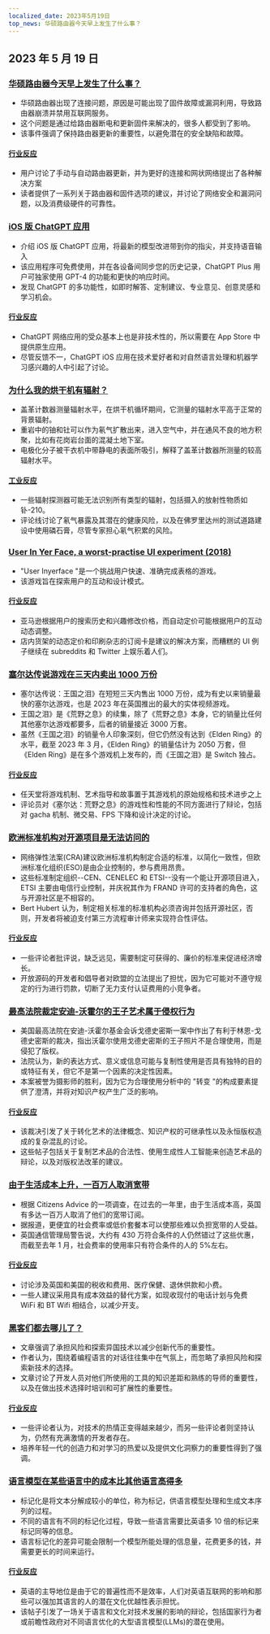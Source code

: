```yaml
---
localized_date: 2023年5月19日
top_news: 华硕路由器今天早上发生了什么事？
---
```


## 2023 年 5 月 19 日

### [华硕路由器今天早上发生了什么事？](https://www.downtowndougbrown.com/2023/05/what-happened-with-asus-routers-this-morning/)

- 华硕路由器出现了连接问题，原因是可能出现了固件故障或漏洞利用，导致路由器崩溃并禁用互联网服务。
- 这个问题是通过给路由器断电和更新固件来解决的，很多人都受到了影响。
- 该事件强调了保持路由器更新的重要性，以避免潜在的安全缺陷和故障。

#### [行业反应](http://news.ycombinator.com/item?id=35983866)

- 用户讨论了手动与自动路由器更新，并为更好的连接和网状网络提出了各种解决方案
- 读者提供了一系列关于路由器和固件选项的建议，并讨论了网络安全和漏洞问题，以及消费级硬件的可靠性。

### [iOS 版 ChatGPT 应用](https://openai.com/blog/introducing-the-chatgpt-app-for-ios)

- 介绍 iOS 版 ChatGPT 应用，将最新的模型改进带到你的指尖，并支持语音输入
- 该应用程序可免费使用，并在各设备间同步您的历史记录，ChatGPT Plus 用户可独家使用 GPT-4 的功能和更快的响应时间。
- 发现 ChatGPT 的多功能性，如即时解答、定制建议、专业意见、创意灵感和学习机会。

#### [行业反应](http://news.ycombinator.com/item?id=35990552)

- ChatGPT 网络应用的受众基本上也是非技术性的，所以需要在 App Store 中提供原生应用。
- 尽管反馈不一，ChatGPT iOS 应用在技术爱好者和对自然语言处理和机器学习感兴趣的人中引起了讨论。

### [为什么我的烘干机有辐射？](https://physics.stackexchange.com/questions/764460/why-is-my-dryer-radioactive)

- 盖革计数器测量辐射水平，在烘干机循环期间，它测量的辐射水平高于正常的背景辐射。
- 重岩中的铀和钍可以作为氡气扩散出来，进入空气中，并在通风不良的地方积聚，比如有花岗岩台面的混凝土地下室。
- 电极化分子被干衣机中带静电的表面所吸引，解释了盖革计数器所测量的较高辐射水平。

#### [工业反应](http://news.ycombinator.com/item?id=35990858)

- 一些辐射探测器可能无法识别所有类型的辐射，包括摄入的放射性物质如钋-210。
- 评论线讨论了氡气暴露及其潜在的健康风险，以及在佛罗里达州的测试道路建设中使用磷石膏，尽管专家担心氡气积累的风险。

### [User In Yer Face, a worst-practise UI experiment (2018)](https://userinyerface.com/)

- "User Inyerface "是一个挑战用户快速、准确完成表格的游戏。
- 该游戏旨在探索用户的互动和设计模式。

#### [行业反应](http://news.ycombinator.com/item?id=35985240)

- 亚马逊根据用户的搜索历史和兴趣修改价格，而自动定价可能根据用户的互动动态调整。
- 店内货架的动态定价和印刷杂志的订阅卡是建议的解决方案，而糟糕的 UI 例子继续在 subreddits 和 Twitter 上娱乐着人们。

### [塞尔达传说游戏在三天内卖出 1000 万份](https://finance.yahoo.com/news/legend-zelda-game-sells-10-172603983.html)

- 塞尔达传说：王国之泪》在短短三天内售出 1000 万份，成为有史以来销量最快的塞尔达游戏，也是 2023 年在英国推出的最大的实体视频游戏。
- 王国之泪》是《荒野之息》的续集，除了《荒野之息》本身，它的销量比任何其他塞尔达游戏都要多，后者的销量接近 3000 万套。
- 虽然《王国之泪》的销量令人印象深刻，但它仍然没有达到《Elden Ring》的水平，截至 2023 年 3 月，《Elden Ring》的销量估计为 2050 万套，但《Elden Ring》是在多个游戏机上发布的，而《王国之泪》是 Switch 独占。

#### [行业反应](http://news.ycombinator.com/item?id=35986956)

- 任天堂将游戏机制、艺术指导和故事置于其游戏机的原始规格和技术进步之上
- 评论员对《塞尔达：荒野之息》的游戏性和性能的不同方面进行了辩论，包括对 gacha 机制、微交易、FPS 下降和设计决定的讨论。

### [欧洲标准机构对开源项目是无法访问的](https://blog.opensource.org/another-issue-with-the-cyber-resilience-act-european-standards-bodies-are-inaccessible-to-open-source-projects/)

- 网络弹性法案(CRA)建议欧洲标准机构制定合适的标准，以简化一致性，但欧洲标准化组织(ESO)是由企业控制的，参与费用昂贵。
- 这些标准制定组织--CEN、CENELEC 和 ETSI--没有一个能让开源项目进入，ETSI 主要由电信行业控制，并庆祝其作为 FRAND 许可的支持者的角色，这与开源社区是不相容的。
- Bert Hubert 认为，制定相关标准的标准机构必须咨询并包括开源社区，否则，开发者将被迫支付第三方流程审计师来实现符合性评估。

#### [行业反应](http://news.ycombinator.com/item?id=35985590)

- 一些评论者批评说，缺乏远见，需要制定可获得的、廉价的标准来促进经济增长。
- 开放源码的开发者和倡导者对欧盟的立法提出了担忧，因为它可能对不遵守规定的行为进行罚款，切断了无力支付认证费用的小竞争者。

### [最高法院裁定安迪-沃霍尔的王子艺术属于侵权行为](https://petapixel.com/2023/05/18/supreme-court-rules-andy-warhols-prince-art-is-copyright-infringement/)

- 美国最高法院在安迪-沃霍尔基金会诉戈德史密斯一案中作出了有利于林恩-戈德史密斯的裁决，指出沃霍尔使用戈德史密斯的王子照片不是合理使用，而是侵犯了版权。
- 法院认为，新的表达方式、意义或信息可能与复制性使用是否具有独特的目的或特征有关，但它不是第一个因素的决定性因素。
- 本案被誉为摄影师的胜利，因为它为合理使用分析中的 "转变 "的构成要素提供了澄清，并将对知识产权产生广泛的影响。

#### [行业反应](http://news.ycombinator.com/item?id=35991725)

- 该裁决引发了关于转化艺术的法律概念、知识产权的可继承性以及永恒版权造成的复杂混乱的讨论。
- 这些帖子包括关于复制艺术品的合法性、使用生成性人工智能来创造艺术品的辩论，以及对版权法改革的建议。

### [由于生活成本上升，一百万人取消宽带](https://www.bbc.com/news/technology-65622403)

- 根据 Citizens Advice 的一项调查，在过去的一年里，由于生活成本高，英国有多达一百万人取消了他们的宽带订阅。
- 据报道，更便宜的社会费率或低价套餐本可以使那些难以负担宽带的人受益。
- 英国通信管理局警告说，大约有 430 万符合条件的人仍然错过了这些优惠，而截至去年 1 月，社会费率的使用率只有符合条件的人的 5%左右。

#### [行业反应](http://news.ycombinator.com/item?id=35984928)

- 讨论涉及英国和美国的税收和费用、医疗保健、退休供款和小费。
- 一些人建议采用具有成本效益的替代方案，如现收现付的电话计划与免费 WiFi 和 BT Wifi 相结合，以减少开支。

### [黑客们都去哪儿了？](https://morepablo.com/2023/05/where-have-all-the-hackers-gone.html)

- 文章强调了承担风险和探索异国技术以减少创新代币的重要性。
- 作者认为，围绕着编程语言的对话往往集中在气氛上，而忽略了承担风险和探索新技术的选择。
- 文章讨论了开发人员对他们所使用的工具的知识差距和熟练的导师的重要性，以及在做出技术选择时培训和可扩展性的重要性。

#### [行业反应](http://news.ycombinator.com/item?id=35986270)

- 一些评论者认为，对技术的热情正变得越来越少，而另一些评论者则坚持认为，仍然有充满激情的开发者存在。
- 培养年轻一代的创造力和对学习的热爱以及提供文化洞察力的重要性得到了强调。

### [语言模型在某些语言中的成本比其他语言高得多](https://blog.yenniejun.com/p/all-languages-are-not-created-tokenized)

- 标记化是将文本分解成较小的单位，称为标记，供语言模型处理和生成文本序列的过程。
- 不同的语言有不同的标记化过程，导致一些语言需要比英语多 10 倍的标记来标记同等的信息。
- 语言标记化的差异可能会限制一个模型所能处理的信息量，花费更多的钱，并需要更长的时间来运行。

#### [行业反应](http://news.ycombinator.com/item?id=35983707)

- 英语的主导地位是由于它的普遍性而不是效率，人们对英语互联网的影响和那些可以强加其语言的人的潜在文化优越性表示担忧。
- 该帖子引发了一场关于语言和文化对技术发展的影响的辩论，包括国家行为者或前瞻性政府对不同语言优化的大型语言模型(LLMs)的潜在使用。


